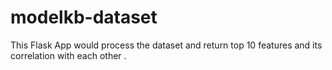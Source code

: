 # modelkb-dataset
This Flask App would process the dataset 
and return top 10 features and its correlation with each other .